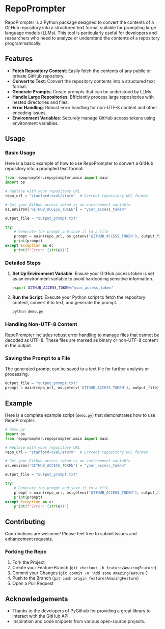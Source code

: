 # RepoPrompter

RepoPrompter is a Python package designed to convert the contents of a GitHub repository into a structured text format suitable for prompting large language models (LLMs). This tool is particularly useful for developers and researchers who need to analyze or understand the contents of a repository programmatically.

## Features

- **Fetch Repository Content**: Easily fetch the contents of any public or private GitHub repository.
- **Convert to Text**: Convert the repository contents into a structured text format.
- **Generate Prompts**: Create prompts that can be understood by LLMs.
- **Handle Large Repositories**: Efficiently process large repositories with nested directories and files.
- **Error Handling**: Robust error handling for non-UTF-8 content and other encoding issues.
- **Environment Variables**: Securely manage GitHub access tokens using environment variables.

## Usage

### Basic Usage

Here is a basic example of how to use RepoPrompter to convert a GitHub repository into a prompted text format:

```python
from repoprompter.repoprompter.main import main
import os

# Replace with your repository URL
repo_url = "stanford-oval/storm"  # Correct repository URL format

# Set your GitHub access token as an environment variable
os.environ['GITHUB_ACCESS_TOKEN'] = "your_access_token"

output_file = "output_prompt.txt"

try:
    # Generate the prompt and save it to a file
    prompt = main(repo_url, os.getenv('GITHUB_ACCESS_TOKEN'), output_file)
    print(prompt)
except Exception as e:
    print(f"Error: {str(e)}")
```

### Detailed Steps

1. **Set Up Environment Variable**:
   Ensure your GitHub access token is set as an environment variable to avoid hardcoding sensitive information.

   ```bash
   export GITHUB_ACCESS_TOKEN="your_access_token"
   ```

2. **Run the Script**:
   Execute your Python script to fetch the repository content, convert it to text, and generate the prompt.

   ```bash
   python demo.py
   ```

### Handling Non-UTF-8 Content

RepoPrompter includes robust error handling to manage files that cannot be decoded as UTF-8. These files are marked as binary or non-UTF-8 content in the output.

### Saving the Prompt to a File

The generated prompt can be saved to a text file for further analysis or processing.

```python
output_file = "output_prompt.txt"
prompt = main(repo_url, os.getenv('GITHUB_ACCESS_TOKEN'), output_file)
```

## Example

Here is a complete example script (`demo.py`) that demonstrates how to use RepoPrompter:

```python
# demo.py
import os
from repoprompter.repoprompter.main import main

# Replace with your repository URL
repo_url = "stanford-oval/storm"  # Correct repository URL format

# Set your GitHub access token as an environment variable
os.environ['GITHUB_ACCESS_TOKEN'] = "your_access_token"

output_file = "output_prompt.txt"

try:
    # Generate the prompt and save it to a file
    prompt = main(repo_url, os.getenv('GITHUB_ACCESS_TOKEN'), output_file)
    print(prompt)
except Exception as e:
    print(f"Error: {str(e)}")
```

## Contributing

Contributions are welcome! Please feel free to submit issues and enhancement requests.

### Forking the Repo

1. Fork the Project
2. Create your Feature Branch (`git checkout -b feature/AmazingFeature`)
3. Commit your Changes (`git commit -m 'Add some AmazingFeature'`)
4. Push to the Branch (`git push origin feature/AmazingFeature`)
5. Open a Pull Request


## Acknowledgements

- Thanks to the developers of PyGithub for providing a great library to interact with the GitHub API.
- Inspiration and code snippets from various open-source projects.